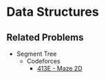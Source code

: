 # Data Structures


## Related Problems
- Segment Tree
  - Codeforces
    - [413E - Maze 2D](http://codeforces.com/problemset/problem/413/E)
